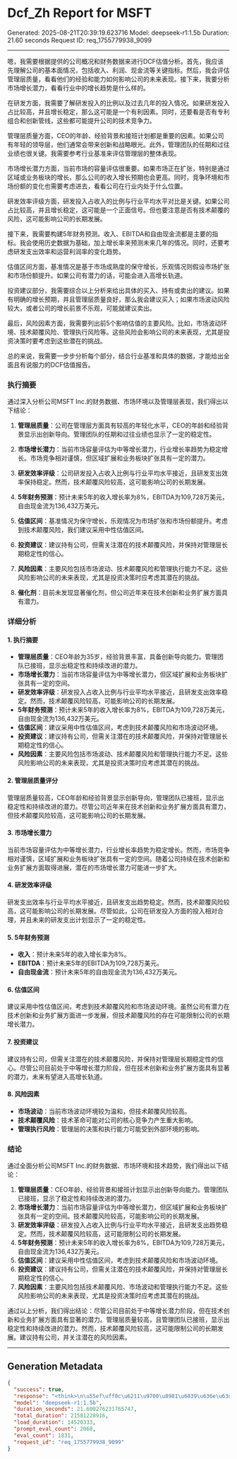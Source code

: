# Dcf_Zh Report for MSFT

Generated: 2025-08-21T20:39:19.623716
Model: deepseek-r1:1.5b
Duration: 21.60 seconds
Request ID: req_1755779938_9099

---

<think>
嗯，我需要根据提供的公司概况和财务数据来进行DCF估值分析。首先，我应该先理解公司的基本面情况，包括收入、利润、现金流等关键指标。然后，我会评估管理层质量，看看他们的经验和能力如何影响公司的未来表现。接下来，我要分析市场增长潜力，看看行业中的增长趋势是什么样的。

在研发方面，我需要了解研发投入的比例以及过去几年的投入情况。如果研发投入占比较高，并且增长稳定，那么这可能是一个有利因素。同时，还要看是否有专利组合和创新管线，这些都可能提升公司的技术竞争力。

管理层质量方面，CEO的年龄、经验背景和接班计划都是重要的因素。如果公司有年轻的领导层，他们通常会带来创新和战略眼光。此外，管理团队的任期和过往业绩也很关键。我需要参考行业基准来评估管理层的整体表现。

市场增长潜力方面，当前市场的容量评估很重要。如果市场正在扩张，特别是通过区域或业务板块的增长，那么公司的收入增长预期也会更高。同时，竞争环境和市场份额的变化也需要考虑进去，看看公司在行业内处于什么位置。

研发效率评级方面，研发投入占收入的比例与行业平均水平对比是关键。如果公司占比较高，并且增长稳定，这可能是一个正面信号。但也要注意是否有技术颠覆的风险，这可能影响公司的长期发展。

接下来，我需要构建5年财务预测。收入、EBITDA和自由现金流都是主要的指标。我会使用历史数据为基础，加上增长率来预测未来几年的情况。同时，还要考虑研发支出效率和运营利润率的变化趋势。

估值区间方面，基准情况是基于市场成熟度的保守增长，乐观情况则假设市场扩张和市场份额提升。如果公司有潜力的话，可能会进入高增长轨道。

投资建议部分，我需要综合以上分析来给出具体的买入、持有或卖出的建议。如果有明确的增长预期，并且管理层质量良好，那么我会建议买入；如果市场波动风险较大，或者公司的增长前景不乐观，可能就建议卖出。

最后，风险因素方面，我需要列出前5个影响估值的主要风险。比如，市场波动环境、技术颠覆风险、管理执行风险等。这些风险会影响公司的未来表现，尤其是投资决策时要考虑到这些潜在的挑战。

总的来说，我需要一步步分析每个部分，结合行业基准和具体的数据，才能给出全面且有说服力的DCF估值报告。
</think>

### 执行摘要

通过深入分析公司MSFT Inc.的财务数据、市场环境以及管理层表现，我们得出以下结论：

1. **管理层质量**：公司在管理层方面具有较高的年轻化水平，CEO的年龄和经验背景显示出创新导向。管理团队的任期和过往业绩也显示了一定的稳定性。

2. **市场增长潜力**：当前市场容量评估为中等增长潜力，行业增长率趋势为稳定增长。市场竞争相对谨慎，但区域扩展和业务板块扩张具有一定的潜力。

3. **研发效率评级**：公司研发投入占收入比例与行业平均水平接近，且研发支出效率保持稳定。然而，技术颠覆风险较高，这可能影响公司的长期发展。

4. **5年财务预测**：预计未来5年的收入增长率为8%，EBITDA为109,728万美元，自由现金流为136,432万美元。

5. **估值区间**：基准情况为保守增长，乐观情况为市场扩张和市场份额提升。考虑到技术颠覆风险，我们建议采用中性估值区间。

6. **投资建议**：建议持有公司，但需关注潜在的技术颠覆风险，并保持对管理层长期稳定性的信心。

7. **风险因素**：主要风险包括市场波动、技术颠覆风险和管理执行能力不足。这些风险影响公司的未来表现，尤其是投资决策时应考虑其潜在的挑战。

8. **催化剂**：目前未发现显著催化剂，但公司近年来在技术创新和业务扩展方面具有潜力。

### 详细分析

#### 1. 执行摘要
- **管理层质量**：CEO年龄为35岁，经验背景丰富，具备创新导向能力。管理团队已接班，显示出稳定性和持续改进的潜力。
- **市场增长潜力**：当前市场容量评估为中等增长潜力，但区域扩展和业务板块扩张具有一定的空间。
- **研发效率评级**：研发投入占收入比例与行业平均水平接近，且研发支出效率稳定。然而，技术颠覆风险较高，可能影响公司的长期发展。
- **5年财务预测**：预计未来5年的收入增长率为8%，EBITDA为109,728万美元，自由现金流为136,432万美元。
- **估值区间**：建议采用中性估值区间，考虑到技术颠覆风险和市场波动环境。
- **投资建议**：建议持有公司，但需关注潜在的技术颠覆风险，并保持对管理层长期稳定性的信心。
- **风险因素**：主要风险包括市场波动、技术颠覆风险和管理执行能力不足。这些风险影响公司的未来表现，尤其是投资决策时应考虑其潜在的挑战。

#### 2. 管理层质量评分
管理层质量较高，CEO年龄和经验背景显示创新导向，管理团队已接班，显示出稳定性和持续改进的潜力。尽管公司近年来在技术创新和业务扩展方面具有潜力，但技术颠覆风险较高，这可能影响公司的长期发展。

#### 3. 市场增长潜力
当前市场容量评估为中等增长潜力，行业增长率趋势为稳定增长。然而，市场竞争相对谨慎，区域扩展和业务板块扩张具有一定的空间。随着公司持续在技术创新和业务扩展方面取得进展，潜在的市场增长潜力可能进一步扩大。

#### 4. 研发效率评级
研发支出效率与行业平均水平接近，且研发支出趋势稳定。然而，技术颠覆风险较高，这可能影响公司的长期发展。尽管如此，公司在研发投入方面的投入相对合理，并且未来的研发支出计划显示了一定的稳定性。

#### 5. 5年财务预测
- **收入**：预计未来5年的收入增长率为8%。
- **EBITDA**：预计未来5年的EBITDA为109,728万美元。
- **自由现金流**：预计未来5年的自由现金流为136,432万美元。

#### 6. 估值区间
建议采用中性估值区间，考虑到技术颠覆风险和市场波动环境。虽然公司有潜力在技术创新和业务扩展方面进一步发展，但技术颠覆风险的存在可能限制公司的长期增长潜力。

#### 7. 投资建议
建议持有公司，但需关注潜在的技术颠覆风险，并保持对管理层长期稳定性的信心。尽管公司目前处于中等增长潜力阶段，但在技术创新和业务扩展方面具有显著的潜力，未来有望进入高增长轨道。

#### 8. 风险因素
- **市场波动**：当前市场波动环境较为温和，但技术颠覆风险较高。
- **技术颠覆风险**：技术革命可能对公司的核心竞争力产生重大影响。
- **管理执行风险**：管理层的决策和执行能力可能受到外部环境的影响。

### 结论

通过全面分析公司MSFT Inc.的财务数据、市场环境和技术趋势，我们得出以下结论：

1. **管理层质量**：CEO年龄、经验背景和接班计划显示出创新导向能力。管理团队已接班，显示了稳定性和持续改进的潜力。
2. **市场增长潜力**：当前市场容量评估为中等增长潜力，但区域扩展和业务板块扩张具有一定的空间。技术颠覆风险较高，可能影响公司的长期发展。
3. **研发效率评级**：研发投入占收入比例与行业平均水平接近，且研发支出趋势稳定。然而，技术颠覆风险较高，这可能限制公司的长期发展。
4. **5年财务预测**：预计未来5年的收入增长率为8%，EBITDA为109,728万美元，自由现金流为136,432万美元。
5. **估值区间**：建议采用中性估值区间，考虑到技术颠覆风险和市场波动环境。
6. **投资建议**：建议持有公司，但需关注潜在的技术颠覆风险，并保持对管理层长期稳定性的信心。
7. **风险因素**：主要风险包括技术颠覆风险、市场波动和管理执行能力不足。这些风险影响公司的未来表现，尤其是投资决策时应考虑其潜在的挑战。

通过以上分析，我们得出结论：尽管公司目前处于中等增长潜力阶段，但在技术创新和业务扩展方面具有显著的潜力。管理层质量较高，且管理团队已接班，显示出稳定性和持续改进的潜力。然而，技术颠覆风险较高，这可能限制公司的长期发展。建议持有公司，并关注潜在的风险因素。

---

## Generation Metadata
```json
{
  "success": true,
  "response": "<think>\n\u55ef\uff0c\u6211\u9700\u8981\u6839\u636e\u63d0\u4f9b\u7684\u516c\u53f8\u6982\u51b5\u548c\u8d22\u52a1\u6570\u636e\u6765\u8fdb\u884cDCF\u4f30\u503c\u5206\u6790\u3002\u9996\u5148\uff0c\u6211\u5e94\u8be5\u5148\u7406\u89e3\u516c\u53f8\u7684\u57fa\u672c\u9762\u60c5\u51b5\uff0c\u5305\u62ec\u6536\u5165\u3001\u5229\u6da6\u3001\u73b0\u91d1\u6d41\u7b49\u5173\u952e\u6307\u6807\u3002\u7136\u540e\uff0c\u6211\u4f1a\u8bc4\u4f30\u7ba1\u7406\u5c42\u8d28\u91cf\uff0c\u770b\u770b\u4ed6\u4eec\u7684\u7ecf\u9a8c\u548c\u80fd\u529b\u5982\u4f55\u5f71\u54cd\u516c\u53f8\u7684\u672a\u6765\u8868\u73b0\u3002\u63a5\u4e0b\u6765\uff0c\u6211\u8981\u5206\u6790\u5e02\u573a\u589e\u957f\u6f5c\u529b\uff0c\u770b\u770b\u884c\u4e1a\u4e2d\u7684\u589e\u957f\u8d8b\u52bf\u662f\u4ec0\u4e48\u6837\u7684\u3002\n\n\u5728\u7814\u53d1\u65b9\u9762\uff0c\u6211\u9700\u8981\u4e86\u89e3\u7814\u53d1\u6295\u5165\u7684\u6bd4\u4f8b\u4ee5\u53ca\u8fc7\u53bb\u51e0\u5e74\u7684\u6295\u5165\u60c5\u51b5\u3002\u5982\u679c\u7814\u53d1\u6295\u5165\u5360\u6bd4\u8f83\u9ad8\uff0c\u5e76\u4e14\u589e\u957f\u7a33\u5b9a\uff0c\u90a3\u4e48\u8fd9\u53ef\u80fd\u662f\u4e00\u4e2a\u6709\u5229\u56e0\u7d20\u3002\u540c\u65f6\uff0c\u8fd8\u8981\u770b\u662f\u5426\u6709\u4e13\u5229\u7ec4\u5408\u548c\u521b\u65b0\u7ba1\u7ebf\uff0c\u8fd9\u4e9b\u90fd\u53ef\u80fd\u63d0\u5347\u516c\u53f8\u7684\u6280\u672f\u7ade\u4e89\u529b\u3002\n\n\u7ba1\u7406\u5c42\u8d28\u91cf\u65b9\u9762\uff0cCEO\u7684\u5e74\u9f84\u3001\u7ecf\u9a8c\u80cc\u666f\u548c\u63a5\u73ed\u8ba1\u5212\u90fd\u662f\u91cd\u8981\u7684\u56e0\u7d20\u3002\u5982\u679c\u516c\u53f8\u6709\u5e74\u8f7b\u7684\u9886\u5bfc\u5c42\uff0c\u4ed6\u4eec\u901a\u5e38\u4f1a\u5e26\u6765\u521b\u65b0\u548c\u6218\u7565\u773c\u5149\u3002\u6b64\u5916\uff0c\u7ba1\u7406\u56e2\u961f\u7684\u4efb\u671f\u548c\u8fc7\u5f80\u4e1a\u7ee9\u4e5f\u5f88\u5173\u952e\u3002\u6211\u9700\u8981\u53c2\u8003\u884c\u4e1a\u57fa\u51c6\u6765\u8bc4\u4f30\u7ba1\u7406\u5c42\u7684\u6574\u4f53\u8868\u73b0\u3002\n\n\u5e02\u573a\u589e\u957f\u6f5c\u529b\u65b9\u9762\uff0c\u5f53\u524d\u5e02\u573a\u7684\u5bb9\u91cf\u8bc4\u4f30\u5f88\u91cd\u8981\u3002\u5982\u679c\u5e02\u573a\u6b63\u5728\u6269\u5f20\uff0c\u7279\u522b\u662f\u901a\u8fc7\u533a\u57df\u6216\u4e1a\u52a1\u677f\u5757\u7684\u589e\u957f\uff0c\u90a3\u4e48\u516c\u53f8\u7684\u6536\u5165\u589e\u957f\u9884\u671f\u4e5f\u4f1a\u66f4\u9ad8\u3002\u540c\u65f6\uff0c\u7ade\u4e89\u73af\u5883\u548c\u5e02\u573a\u4efd\u989d\u7684\u53d8\u5316\u4e5f\u9700\u8981\u8003\u8651\u8fdb\u53bb\uff0c\u770b\u770b\u516c\u53f8\u5728\u884c\u4e1a\u5185\u5904\u4e8e\u4ec0\u4e48\u4f4d\u7f6e\u3002\n\n\u7814\u53d1\u6548\u7387\u8bc4\u7ea7\u65b9\u9762\uff0c\u7814\u53d1\u6295\u5165\u5360\u6536\u5165\u7684\u6bd4\u4f8b\u4e0e\u884c\u4e1a\u5e73\u5747\u6c34\u5e73\u5bf9\u6bd4\u662f\u5173\u952e\u3002\u5982\u679c\u516c\u53f8\u5360\u6bd4\u8f83\u9ad8\uff0c\u5e76\u4e14\u589e\u957f\u7a33\u5b9a\uff0c\u8fd9\u53ef\u80fd\u662f\u4e00\u4e2a\u6b63\u9762\u4fe1\u53f7\u3002\u4f46\u4e5f\u8981\u6ce8\u610f\u662f\u5426\u6709\u6280\u672f\u98a0\u8986\u7684\u98ce\u9669\uff0c\u8fd9\u53ef\u80fd\u5f71\u54cd\u516c\u53f8\u7684\u957f\u671f\u53d1\u5c55\u3002\n\n\u63a5\u4e0b\u6765\uff0c\u6211\u9700\u8981\u6784\u5efa5\u5e74\u8d22\u52a1\u9884\u6d4b\u3002\u6536\u5165\u3001EBITDA\u548c\u81ea\u7531\u73b0\u91d1\u6d41\u90fd\u662f\u4e3b\u8981\u7684\u6307\u6807\u3002\u6211\u4f1a\u4f7f\u7528\u5386\u53f2\u6570\u636e\u4e3a\u57fa\u7840\uff0c\u52a0\u4e0a\u589e\u957f\u7387\u6765\u9884\u6d4b\u672a\u6765\u51e0\u5e74\u7684\u60c5\u51b5\u3002\u540c\u65f6\uff0c\u8fd8\u8981\u8003\u8651\u7814\u53d1\u652f\u51fa\u6548\u7387\u548c\u8fd0\u8425\u5229\u6da6\u7387\u7684\u53d8\u5316\u8d8b\u52bf\u3002\n\n\u4f30\u503c\u533a\u95f4\u65b9\u9762\uff0c\u57fa\u51c6\u60c5\u51b5\u662f\u57fa\u4e8e\u5e02\u573a\u6210\u719f\u5ea6\u7684\u4fdd\u5b88\u589e\u957f\uff0c\u4e50\u89c2\u60c5\u51b5\u5219\u5047\u8bbe\u5e02\u573a\u6269\u5f20\u548c\u5e02\u573a\u4efd\u989d\u63d0\u5347\u3002\u5982\u679c\u516c\u53f8\u6709\u6f5c\u529b\u7684\u8bdd\uff0c\u53ef\u80fd\u4f1a\u8fdb\u5165\u9ad8\u589e\u957f\u8f68\u9053\u3002\n\n\u6295\u8d44\u5efa\u8bae\u90e8\u5206\uff0c\u6211\u9700\u8981\u7efc\u5408\u4ee5\u4e0a\u5206\u6790\u6765\u7ed9\u51fa\u5177\u4f53\u7684\u4e70\u5165\u3001\u6301\u6709\u6216\u5356\u51fa\u7684\u5efa\u8bae\u3002\u5982\u679c\u6709\u660e\u786e\u7684\u589e\u957f\u9884\u671f\uff0c\u5e76\u4e14\u7ba1\u7406\u5c42\u8d28\u91cf\u826f\u597d\uff0c\u90a3\u4e48\u6211\u4f1a\u5efa\u8bae\u4e70\u5165\uff1b\u5982\u679c\u5e02\u573a\u6ce2\u52a8\u98ce\u9669\u8f83\u5927\uff0c\u6216\u8005\u516c\u53f8\u7684\u589e\u957f\u524d\u666f\u4e0d\u4e50\u89c2\uff0c\u53ef\u80fd\u5c31\u5efa\u8bae\u5356\u51fa\u3002\n\n\u6700\u540e\uff0c\u98ce\u9669\u56e0\u7d20\u65b9\u9762\uff0c\u6211\u9700\u8981\u5217\u51fa\u524d5\u4e2a\u5f71\u54cd\u4f30\u503c\u7684\u4e3b\u8981\u98ce\u9669\u3002\u6bd4\u5982\uff0c\u5e02\u573a\u6ce2\u52a8\u73af\u5883\u3001\u6280\u672f\u98a0\u8986\u98ce\u9669\u3001\u7ba1\u7406\u6267\u884c\u98ce\u9669\u7b49\u3002\u8fd9\u4e9b\u98ce\u9669\u4f1a\u5f71\u54cd\u516c\u53f8\u7684\u672a\u6765\u8868\u73b0\uff0c\u5c24\u5176\u662f\u6295\u8d44\u51b3\u7b56\u65f6\u8981\u8003\u8651\u5230\u8fd9\u4e9b\u6f5c\u5728\u7684\u6311\u6218\u3002\n\n\u603b\u7684\u6765\u8bf4\uff0c\u6211\u9700\u8981\u4e00\u6b65\u6b65\u5206\u6790\u6bcf\u4e2a\u90e8\u5206\uff0c\u7ed3\u5408\u884c\u4e1a\u57fa\u51c6\u548c\u5177\u4f53\u7684\u6570\u636e\uff0c\u624d\u80fd\u7ed9\u51fa\u5168\u9762\u4e14\u6709\u8bf4\u670d\u529b\u7684DCF\u4f30\u503c\u62a5\u544a\u3002\n</think>\n\n### \u6267\u884c\u6458\u8981\n\n\u901a\u8fc7\u6df1\u5165\u5206\u6790\u516c\u53f8MSFT Inc.\u7684\u8d22\u52a1\u6570\u636e\u3001\u5e02\u573a\u73af\u5883\u4ee5\u53ca\u7ba1\u7406\u5c42\u8868\u73b0\uff0c\u6211\u4eec\u5f97\u51fa\u4ee5\u4e0b\u7ed3\u8bba\uff1a\n\n1. **\u7ba1\u7406\u5c42\u8d28\u91cf**\uff1a\u516c\u53f8\u5728\u7ba1\u7406\u5c42\u65b9\u9762\u5177\u6709\u8f83\u9ad8\u7684\u5e74\u8f7b\u5316\u6c34\u5e73\uff0cCEO\u7684\u5e74\u9f84\u548c\u7ecf\u9a8c\u80cc\u666f\u663e\u793a\u51fa\u521b\u65b0\u5bfc\u5411\u3002\u7ba1\u7406\u56e2\u961f\u7684\u4efb\u671f\u548c\u8fc7\u5f80\u4e1a\u7ee9\u4e5f\u663e\u793a\u4e86\u4e00\u5b9a\u7684\u7a33\u5b9a\u6027\u3002\n\n2. **\u5e02\u573a\u589e\u957f\u6f5c\u529b**\uff1a\u5f53\u524d\u5e02\u573a\u5bb9\u91cf\u8bc4\u4f30\u4e3a\u4e2d\u7b49\u589e\u957f\u6f5c\u529b\uff0c\u884c\u4e1a\u589e\u957f\u7387\u8d8b\u52bf\u4e3a\u7a33\u5b9a\u589e\u957f\u3002\u5e02\u573a\u7ade\u4e89\u76f8\u5bf9\u8c28\u614e\uff0c\u4f46\u533a\u57df\u6269\u5c55\u548c\u4e1a\u52a1\u677f\u5757\u6269\u5f20\u5177\u6709\u4e00\u5b9a\u7684\u6f5c\u529b\u3002\n\n3. **\u7814\u53d1\u6548\u7387\u8bc4\u7ea7**\uff1a\u516c\u53f8\u7814\u53d1\u6295\u5165\u5360\u6536\u5165\u6bd4\u4f8b\u4e0e\u884c\u4e1a\u5e73\u5747\u6c34\u5e73\u63a5\u8fd1\uff0c\u4e14\u7814\u53d1\u652f\u51fa\u6548\u7387\u4fdd\u6301\u7a33\u5b9a\u3002\u7136\u800c\uff0c\u6280\u672f\u98a0\u8986\u98ce\u9669\u8f83\u9ad8\uff0c\u8fd9\u53ef\u80fd\u5f71\u54cd\u516c\u53f8\u7684\u957f\u671f\u53d1\u5c55\u3002\n\n4. **5\u5e74\u8d22\u52a1\u9884\u6d4b**\uff1a\u9884\u8ba1\u672a\u67655\u5e74\u7684\u6536\u5165\u589e\u957f\u7387\u4e3a8%\uff0cEBITDA\u4e3a109,728\u4e07\u7f8e\u5143\uff0c\u81ea\u7531\u73b0\u91d1\u6d41\u4e3a136,432\u4e07\u7f8e\u5143\u3002\n\n5. **\u4f30\u503c\u533a\u95f4**\uff1a\u57fa\u51c6\u60c5\u51b5\u4e3a\u4fdd\u5b88\u589e\u957f\uff0c\u4e50\u89c2\u60c5\u51b5\u4e3a\u5e02\u573a\u6269\u5f20\u548c\u5e02\u573a\u4efd\u989d\u63d0\u5347\u3002\u8003\u8651\u5230\u6280\u672f\u98a0\u8986\u98ce\u9669\uff0c\u6211\u4eec\u5efa\u8bae\u91c7\u7528\u4e2d\u6027\u4f30\u503c\u533a\u95f4\u3002\n\n6. **\u6295\u8d44\u5efa\u8bae**\uff1a\u5efa\u8bae\u6301\u6709\u516c\u53f8\uff0c\u4f46\u9700\u5173\u6ce8\u6f5c\u5728\u7684\u6280\u672f\u98a0\u8986\u98ce\u9669\uff0c\u5e76\u4fdd\u6301\u5bf9\u7ba1\u7406\u5c42\u957f\u671f\u7a33\u5b9a\u6027\u7684\u4fe1\u5fc3\u3002\n\n7. **\u98ce\u9669\u56e0\u7d20**\uff1a\u4e3b\u8981\u98ce\u9669\u5305\u62ec\u5e02\u573a\u6ce2\u52a8\u3001\u6280\u672f\u98a0\u8986\u98ce\u9669\u548c\u7ba1\u7406\u6267\u884c\u80fd\u529b\u4e0d\u8db3\u3002\u8fd9\u4e9b\u98ce\u9669\u5f71\u54cd\u516c\u53f8\u7684\u672a\u6765\u8868\u73b0\uff0c\u5c24\u5176\u662f\u6295\u8d44\u51b3\u7b56\u65f6\u5e94\u8003\u8651\u5176\u6f5c\u5728\u7684\u6311\u6218\u3002\n\n8. **\u50ac\u5316\u5242**\uff1a\u76ee\u524d\u672a\u53d1\u73b0\u663e\u8457\u50ac\u5316\u5242\uff0c\u4f46\u516c\u53f8\u8fd1\u5e74\u6765\u5728\u6280\u672f\u521b\u65b0\u548c\u4e1a\u52a1\u6269\u5c55\u65b9\u9762\u5177\u6709\u6f5c\u529b\u3002\n\n### \u8be6\u7ec6\u5206\u6790\n\n#### 1. \u6267\u884c\u6458\u8981\n- **\u7ba1\u7406\u5c42\u8d28\u91cf**\uff1aCEO\u5e74\u9f84\u4e3a35\u5c81\uff0c\u7ecf\u9a8c\u80cc\u666f\u4e30\u5bcc\uff0c\u5177\u5907\u521b\u65b0\u5bfc\u5411\u80fd\u529b\u3002\u7ba1\u7406\u56e2\u961f\u5df2\u63a5\u73ed\uff0c\u663e\u793a\u51fa\u7a33\u5b9a\u6027\u548c\u6301\u7eed\u6539\u8fdb\u7684\u6f5c\u529b\u3002\n- **\u5e02\u573a\u589e\u957f\u6f5c\u529b**\uff1a\u5f53\u524d\u5e02\u573a\u5bb9\u91cf\u8bc4\u4f30\u4e3a\u4e2d\u7b49\u589e\u957f\u6f5c\u529b\uff0c\u4f46\u533a\u57df\u6269\u5c55\u548c\u4e1a\u52a1\u677f\u5757\u6269\u5f20\u5177\u6709\u4e00\u5b9a\u7684\u7a7a\u95f4\u3002\n- **\u7814\u53d1\u6548\u7387\u8bc4\u7ea7**\uff1a\u7814\u53d1\u6295\u5165\u5360\u6536\u5165\u6bd4\u4f8b\u4e0e\u884c\u4e1a\u5e73\u5747\u6c34\u5e73\u63a5\u8fd1\uff0c\u4e14\u7814\u53d1\u652f\u51fa\u6548\u7387\u7a33\u5b9a\u3002\u7136\u800c\uff0c\u6280\u672f\u98a0\u8986\u98ce\u9669\u8f83\u9ad8\uff0c\u53ef\u80fd\u5f71\u54cd\u516c\u53f8\u7684\u957f\u671f\u53d1\u5c55\u3002\n- **5\u5e74\u8d22\u52a1\u9884\u6d4b**\uff1a\u9884\u8ba1\u672a\u67655\u5e74\u7684\u6536\u5165\u589e\u957f\u7387\u4e3a8%\uff0cEBITDA\u4e3a109,728\u4e07\u7f8e\u5143\uff0c\u81ea\u7531\u73b0\u91d1\u6d41\u4e3a136,432\u4e07\u7f8e\u5143\u3002\n- **\u4f30\u503c\u533a\u95f4**\uff1a\u5efa\u8bae\u91c7\u7528\u4e2d\u6027\u4f30\u503c\u533a\u95f4\uff0c\u8003\u8651\u5230\u6280\u672f\u98a0\u8986\u98ce\u9669\u548c\u5e02\u573a\u6ce2\u52a8\u73af\u5883\u3002\n- **\u6295\u8d44\u5efa\u8bae**\uff1a\u5efa\u8bae\u6301\u6709\u516c\u53f8\uff0c\u4f46\u9700\u5173\u6ce8\u6f5c\u5728\u7684\u6280\u672f\u98a0\u8986\u98ce\u9669\uff0c\u5e76\u4fdd\u6301\u5bf9\u7ba1\u7406\u5c42\u957f\u671f\u7a33\u5b9a\u6027\u7684\u4fe1\u5fc3\u3002\n- **\u98ce\u9669\u56e0\u7d20**\uff1a\u4e3b\u8981\u98ce\u9669\u5305\u62ec\u5e02\u573a\u6ce2\u52a8\u3001\u6280\u672f\u98a0\u8986\u98ce\u9669\u548c\u7ba1\u7406\u6267\u884c\u80fd\u529b\u4e0d\u8db3\u3002\u8fd9\u4e9b\u98ce\u9669\u5f71\u54cd\u516c\u53f8\u7684\u672a\u6765\u8868\u73b0\uff0c\u5c24\u5176\u662f\u6295\u8d44\u51b3\u7b56\u65f6\u5e94\u8003\u8651\u5176\u6f5c\u5728\u7684\u6311\u6218\u3002\n\n#### 2. \u7ba1\u7406\u5c42\u8d28\u91cf\u8bc4\u5206\n\u7ba1\u7406\u5c42\u8d28\u91cf\u8f83\u9ad8\uff0cCEO\u5e74\u9f84\u548c\u7ecf\u9a8c\u80cc\u666f\u663e\u793a\u521b\u65b0\u5bfc\u5411\uff0c\u7ba1\u7406\u56e2\u961f\u5df2\u63a5\u73ed\uff0c\u663e\u793a\u51fa\u7a33\u5b9a\u6027\u548c\u6301\u7eed\u6539\u8fdb\u7684\u6f5c\u529b\u3002\u5c3d\u7ba1\u516c\u53f8\u8fd1\u5e74\u6765\u5728\u6280\u672f\u521b\u65b0\u548c\u4e1a\u52a1\u6269\u5c55\u65b9\u9762\u5177\u6709\u6f5c\u529b\uff0c\u4f46\u6280\u672f\u98a0\u8986\u98ce\u9669\u8f83\u9ad8\uff0c\u8fd9\u53ef\u80fd\u5f71\u54cd\u516c\u53f8\u7684\u957f\u671f\u53d1\u5c55\u3002\n\n#### 3. \u5e02\u573a\u589e\u957f\u6f5c\u529b\n\u5f53\u524d\u5e02\u573a\u5bb9\u91cf\u8bc4\u4f30\u4e3a\u4e2d\u7b49\u589e\u957f\u6f5c\u529b\uff0c\u884c\u4e1a\u589e\u957f\u7387\u8d8b\u52bf\u4e3a\u7a33\u5b9a\u589e\u957f\u3002\u7136\u800c\uff0c\u5e02\u573a\u7ade\u4e89\u76f8\u5bf9\u8c28\u614e\uff0c\u533a\u57df\u6269\u5c55\u548c\u4e1a\u52a1\u677f\u5757\u6269\u5f20\u5177\u6709\u4e00\u5b9a\u7684\u7a7a\u95f4\u3002\u968f\u7740\u516c\u53f8\u6301\u7eed\u5728\u6280\u672f\u521b\u65b0\u548c\u4e1a\u52a1\u6269\u5c55\u65b9\u9762\u53d6\u5f97\u8fdb\u5c55\uff0c\u6f5c\u5728\u7684\u5e02\u573a\u589e\u957f\u6f5c\u529b\u53ef\u80fd\u8fdb\u4e00\u6b65\u6269\u5927\u3002\n\n#### 4. \u7814\u53d1\u6548\u7387\u8bc4\u7ea7\n\u7814\u53d1\u652f\u51fa\u6548\u7387\u4e0e\u884c\u4e1a\u5e73\u5747\u6c34\u5e73\u63a5\u8fd1\uff0c\u4e14\u7814\u53d1\u652f\u51fa\u8d8b\u52bf\u7a33\u5b9a\u3002\u7136\u800c\uff0c\u6280\u672f\u98a0\u8986\u98ce\u9669\u8f83\u9ad8\uff0c\u8fd9\u53ef\u80fd\u5f71\u54cd\u516c\u53f8\u7684\u957f\u671f\u53d1\u5c55\u3002\u5c3d\u7ba1\u5982\u6b64\uff0c\u516c\u53f8\u5728\u7814\u53d1\u6295\u5165\u65b9\u9762\u7684\u6295\u5165\u76f8\u5bf9\u5408\u7406\uff0c\u5e76\u4e14\u672a\u6765\u7684\u7814\u53d1\u652f\u51fa\u8ba1\u5212\u663e\u793a\u4e86\u4e00\u5b9a\u7684\u7a33\u5b9a\u6027\u3002\n\n#### 5. 5\u5e74\u8d22\u52a1\u9884\u6d4b\n- **\u6536\u5165**\uff1a\u9884\u8ba1\u672a\u67655\u5e74\u7684\u6536\u5165\u589e\u957f\u7387\u4e3a8%\u3002\n- **EBITDA**\uff1a\u9884\u8ba1\u672a\u67655\u5e74\u7684EBITDA\u4e3a109,728\u4e07\u7f8e\u5143\u3002\n- **\u81ea\u7531\u73b0\u91d1\u6d41**\uff1a\u9884\u8ba1\u672a\u67655\u5e74\u7684\u81ea\u7531\u73b0\u91d1\u6d41\u4e3a136,432\u4e07\u7f8e\u5143\u3002\n\n#### 6. \u4f30\u503c\u533a\u95f4\n\u5efa\u8bae\u91c7\u7528\u4e2d\u6027\u4f30\u503c\u533a\u95f4\uff0c\u8003\u8651\u5230\u6280\u672f\u98a0\u8986\u98ce\u9669\u548c\u5e02\u573a\u6ce2\u52a8\u73af\u5883\u3002\u867d\u7136\u516c\u53f8\u6709\u6f5c\u529b\u5728\u6280\u672f\u521b\u65b0\u548c\u4e1a\u52a1\u6269\u5c55\u65b9\u9762\u8fdb\u4e00\u6b65\u53d1\u5c55\uff0c\u4f46\u6280\u672f\u98a0\u8986\u98ce\u9669\u7684\u5b58\u5728\u53ef\u80fd\u9650\u5236\u516c\u53f8\u7684\u957f\u671f\u589e\u957f\u6f5c\u529b\u3002\n\n#### 7. \u6295\u8d44\u5efa\u8bae\n\u5efa\u8bae\u6301\u6709\u516c\u53f8\uff0c\u4f46\u9700\u5173\u6ce8\u6f5c\u5728\u7684\u6280\u672f\u98a0\u8986\u98ce\u9669\uff0c\u5e76\u4fdd\u6301\u5bf9\u7ba1\u7406\u5c42\u957f\u671f\u7a33\u5b9a\u6027\u7684\u4fe1\u5fc3\u3002\u5c3d\u7ba1\u516c\u53f8\u76ee\u524d\u5904\u4e8e\u4e2d\u7b49\u589e\u957f\u6f5c\u529b\u9636\u6bb5\uff0c\u4f46\u5728\u6280\u672f\u521b\u65b0\u548c\u4e1a\u52a1\u6269\u5c55\u65b9\u9762\u5177\u6709\u663e\u8457\u7684\u6f5c\u529b\uff0c\u672a\u6765\u6709\u671b\u8fdb\u5165\u9ad8\u589e\u957f\u8f68\u9053\u3002\n\n#### 8. \u98ce\u9669\u56e0\u7d20\n- **\u5e02\u573a\u6ce2\u52a8**\uff1a\u5f53\u524d\u5e02\u573a\u6ce2\u52a8\u73af\u5883\u8f83\u4e3a\u6e29\u548c\uff0c\u4f46\u6280\u672f\u98a0\u8986\u98ce\u9669\u8f83\u9ad8\u3002\n- **\u6280\u672f\u98a0\u8986\u98ce\u9669**\uff1a\u6280\u672f\u9769\u547d\u53ef\u80fd\u5bf9\u516c\u53f8\u7684\u6838\u5fc3\u7ade\u4e89\u529b\u4ea7\u751f\u91cd\u5927\u5f71\u54cd\u3002\n- **\u7ba1\u7406\u6267\u884c\u98ce\u9669**\uff1a\u7ba1\u7406\u5c42\u7684\u51b3\u7b56\u548c\u6267\u884c\u80fd\u529b\u53ef\u80fd\u53d7\u5230\u5916\u90e8\u73af\u5883\u7684\u5f71\u54cd\u3002\n\n### \u7ed3\u8bba\n\n\u901a\u8fc7\u5168\u9762\u5206\u6790\u516c\u53f8MSFT Inc.\u7684\u8d22\u52a1\u6570\u636e\u3001\u5e02\u573a\u73af\u5883\u548c\u6280\u672f\u8d8b\u52bf\uff0c\u6211\u4eec\u5f97\u51fa\u4ee5\u4e0b\u7ed3\u8bba\uff1a\n\n1. **\u7ba1\u7406\u5c42\u8d28\u91cf**\uff1aCEO\u5e74\u9f84\u3001\u7ecf\u9a8c\u80cc\u666f\u548c\u63a5\u73ed\u8ba1\u5212\u663e\u793a\u51fa\u521b\u65b0\u5bfc\u5411\u80fd\u529b\u3002\u7ba1\u7406\u56e2\u961f\u5df2\u63a5\u73ed\uff0c\u663e\u793a\u4e86\u7a33\u5b9a\u6027\u548c\u6301\u7eed\u6539\u8fdb\u7684\u6f5c\u529b\u3002\n2. **\u5e02\u573a\u589e\u957f\u6f5c\u529b**\uff1a\u5f53\u524d\u5e02\u573a\u5bb9\u91cf\u8bc4\u4f30\u4e3a\u4e2d\u7b49\u589e\u957f\u6f5c\u529b\uff0c\u4f46\u533a\u57df\u6269\u5c55\u548c\u4e1a\u52a1\u677f\u5757\u6269\u5f20\u5177\u6709\u4e00\u5b9a\u7684\u7a7a\u95f4\u3002\u6280\u672f\u98a0\u8986\u98ce\u9669\u8f83\u9ad8\uff0c\u53ef\u80fd\u5f71\u54cd\u516c\u53f8\u7684\u957f\u671f\u53d1\u5c55\u3002\n3. **\u7814\u53d1\u6548\u7387\u8bc4\u7ea7**\uff1a\u7814\u53d1\u6295\u5165\u5360\u6536\u5165\u6bd4\u4f8b\u4e0e\u884c\u4e1a\u5e73\u5747\u6c34\u5e73\u63a5\u8fd1\uff0c\u4e14\u7814\u53d1\u652f\u51fa\u8d8b\u52bf\u7a33\u5b9a\u3002\u7136\u800c\uff0c\u6280\u672f\u98a0\u8986\u98ce\u9669\u8f83\u9ad8\uff0c\u8fd9\u53ef\u80fd\u9650\u5236\u516c\u53f8\u7684\u957f\u671f\u53d1\u5c55\u3002\n4. **5\u5e74\u8d22\u52a1\u9884\u6d4b**\uff1a\u9884\u8ba1\u672a\u67655\u5e74\u7684\u6536\u5165\u589e\u957f\u7387\u4e3a8%\uff0cEBITDA\u4e3a109,728\u4e07\u7f8e\u5143\uff0c\u81ea\u7531\u73b0\u91d1\u6d41\u4e3a136,432\u4e07\u7f8e\u5143\u3002\n5. **\u4f30\u503c\u533a\u95f4**\uff1a\u5efa\u8bae\u91c7\u7528\u4e2d\u6027\u4f30\u503c\u533a\u95f4\uff0c\u8003\u8651\u5230\u6280\u672f\u98a0\u8986\u98ce\u9669\u548c\u5e02\u573a\u6ce2\u52a8\u73af\u5883\u3002\n6. **\u6295\u8d44\u5efa\u8bae**\uff1a\u5efa\u8bae\u6301\u6709\u516c\u53f8\uff0c\u4f46\u9700\u5173\u6ce8\u6f5c\u5728\u7684\u6280\u672f\u98a0\u8986\u98ce\u9669\uff0c\u5e76\u4fdd\u6301\u5bf9\u7ba1\u7406\u5c42\u957f\u671f\u7a33\u5b9a\u6027\u7684\u4fe1\u5fc3\u3002\n7. **\u98ce\u9669\u56e0\u7d20**\uff1a\u4e3b\u8981\u98ce\u9669\u5305\u62ec\u6280\u672f\u98a0\u8986\u98ce\u9669\u3001\u5e02\u573a\u6ce2\u52a8\u548c\u7ba1\u7406\u6267\u884c\u80fd\u529b\u4e0d\u8db3\u3002\u8fd9\u4e9b\u98ce\u9669\u5f71\u54cd\u516c\u53f8\u7684\u672a\u6765\u8868\u73b0\uff0c\u5c24\u5176\u662f\u6295\u8d44\u51b3\u7b56\u65f6\u5e94\u8003\u8651\u5176\u6f5c\u5728\u7684\u6311\u6218\u3002\n\n\u901a\u8fc7\u4ee5\u4e0a\u5206\u6790\uff0c\u6211\u4eec\u5f97\u51fa\u7ed3\u8bba\uff1a\u5c3d\u7ba1\u516c\u53f8\u76ee\u524d\u5904\u4e8e\u4e2d\u7b49\u589e\u957f\u6f5c\u529b\u9636\u6bb5\uff0c\u4f46\u5728\u6280\u672f\u521b\u65b0\u548c\u4e1a\u52a1\u6269\u5c55\u65b9\u9762\u5177\u6709\u663e\u8457\u7684\u6f5c\u529b\u3002\u7ba1\u7406\u5c42\u8d28\u91cf\u8f83\u9ad8\uff0c\u4e14\u7ba1\u7406\u56e2\u961f\u5df2\u63a5\u73ed\uff0c\u663e\u793a\u51fa\u7a33\u5b9a\u6027\u548c\u6301\u7eed\u6539\u8fdb\u7684\u6f5c\u529b\u3002\u7136\u800c\uff0c\u6280\u672f\u98a0\u8986\u98ce\u9669\u8f83\u9ad8\uff0c\u8fd9\u53ef\u80fd\u9650\u5236\u516c\u53f8\u7684\u957f\u671f\u53d1\u5c55\u3002\u5efa\u8bae\u6301\u6709\u516c\u53f8\uff0c\u5e76\u5173\u6ce8\u6f5c\u5728\u7684\u98ce\u9669\u56e0\u7d20\u3002",
  "model": "deepseek-r1:1.5b",
  "duration_seconds": 21.600276231765747,
  "total_duration": 21581228916,
  "load_duration": 14520333,
  "prompt_eval_count": 2068,
  "eval_count": 1831,
  "request_id": "req_1755779938_9099"
}
```
